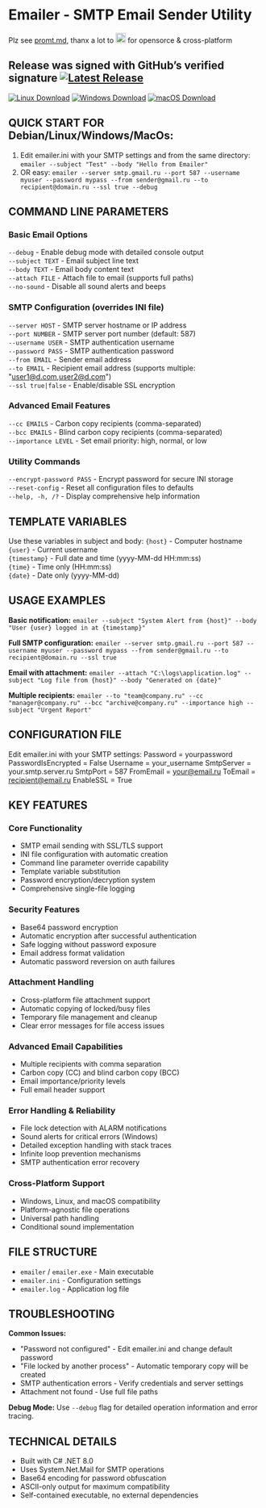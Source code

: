 # Emailer - SMTP Email Sender Utility 
Plz see [promt.md](promt.md), thanx a lot to  <a href="https://chat.deepseek.com" target="_blank" ><img src="https://upload.wikimedia.org/wikipedia/commons/e/ec/DeepSeek_logo.svg" alt="DeepSeek" height="20"></a>  for opensorce & cross-platform

## Release was signed with GitHub’s verified signature [![Latest Release](https://img.shields.io/github/v/release/assanj/emailer?style=for-the-badge&label=Версия)](https://github.com/assanj/emailer/releases/latest)

[![Linux Download](https://img.shields.io/badge/Linux-Download-orange?style=for-the-badge&logo=linux)](https://github.com/assanj/emailer/releases/latest)
[![Windows Download](https://img.shields.io/badge/Windows-Download-blue?style=for-the-badge&logo=windows)](https://github.com/assanj/emailer/releases/latest)
[![macOS Download](https://img.shields.io/badge/macOS-Download-silver?style=for-the-badge&logo=apple)](https://github.com/assanj/emailer/releases/latest)

## QUICK START FOR Debian/Linux/Windows/MacOs:
1. Edit emailer.ini with your SMTP settings and from the same directory: `emailer --subject "Test" --body "Hello from Emailer"`
2. OR easy: `emailer --server smtp.gmail.ru --port 587 --username myuser --password mypass --from sender@gmail.ru --to recipient@domain.ru --ssl true --debug`

## COMMAND LINE PARAMETERS

### Basic Email Options
`--debug` - Enable debug mode with detailed console output  
`--subject TEXT` - Email subject line text  
`--body TEXT` - Email body content text  
`--attach FILE` - Attach file to email (supports full paths)  
`--no-sound` - Disable all sound alerts and beeps

### SMTP Configuration (overrides INI file)
`--server HOST` - SMTP server hostname or IP address  
`--port NUMBER` - SMTP server port number (default: 587)  
`--username USER` - SMTP authentication username  
`--password PASS` - SMTP authentication password  
`--from EMAIL` - Sender email address  
`--to EMAIL` - Recipient email address (supports multiple: "user1@d.com,user2@d.com")  
`--ssl true|false` - Enable/disable SSL encryption

### Advanced Email Features
`--cc EMAILS` - Carbon copy recipients (comma-separated)  
`--bcc EMAILS` - Blind carbon copy recipients (comma-separated)  
`--importance LEVEL` - Set email priority: high, normal, or low

### Utility Commands
`--encrypt-password PASS` - Encrypt password for secure INI storage  
`--reset-config` - Reset all configuration files to defaults  
`--help, -h, /?` - Display comprehensive help information

## TEMPLATE VARIABLES
Use these variables in subject and body:
`{host}` - Computer hostname  
`{user}` - Current username  
`{timestamp}` - Full date and time (yyyy-MM-dd HH:mm:ss)  
`{time}` - Time only (HH:mm:ss)  
`{date}` - Date only (yyyy-MM-dd)

## USAGE EXAMPLES

**Basic notification:**
`emailer --subject "System Alert from {host}" --body "User {user} logged in at {timestamp}"`

**Full SMTP configuration:**
`emailer --server smtp.gmail.ru --port 587 --username myuser --password mypass --from sender@gmail.ru --to recipient@domain.ru --ssl true`

**Email with attachment:**
`emailer --attach "C:\logs\application.log" --subject "Log file from {host}" --body "Generated on {date}"`

**Multiple recipients:**
`emailer --to "team@company.ru" --cc "manager@company.ru" --bcc "archive@company.ru" --importance high --subject "Urgent Report"`

## CONFIGURATION FILE
Edit emailer.ini with your SMTP settings:
Password = yourpassword
PasswordIsEncrypted = False
Username = your_username
SmtpServer = your.smtp.server.ru
SmtpPort = 587
FromEmail = your@email.ru
ToEmail = recipient@email.ru
EnableSSL = True


## KEY FEATURES

### Core Functionality
- SMTP email sending with SSL/TLS support
- INI file configuration with automatic creation
- Command line parameter override capability
- Template variable substitution
- Password encryption/decryption system
- Comprehensive single-file logging

### Security Features
- Base64 password encryption
- Automatic encryption after successful authentication
- Safe logging without password exposure
- Email address format validation
- Automatic password reversion on auth failures

### Attachment Handling
- Cross-platform file attachment support
- Automatic copying of locked/busy files
- Temporary file management and cleanup
- Clear error messages for file access issues

### Advanced Email Capabilities
- Multiple recipients with comma separation
- Carbon copy (CC) and blind carbon copy (BCC)
- Email importance/priority levels
- Full email header support

### Error Handling & Reliability
- File lock detection with ALARM notifications
- Sound alerts for critical errors (Windows)
- Detailed exception handling with stack traces
- Infinite loop prevention mechanisms
- SMTP authentication error recovery

### Cross-Platform Support
- Windows, Linux, and macOS compatibility
- Platform-agnostic file operations
- Universal path handling
- Conditional sound implementation

## FILE STRUCTURE
- `emailer` / `emailer.exe` - Main executable
- `emailer.ini` - Configuration settings
- `emailer.log` - Application log file

## TROUBLESHOOTING

**Common Issues:**
- "Password not configured" - Edit emailer.ini and change default password
- "File locked by another process" - Automatic temporary copy will be created
- SMTP authentication errors - Verify credentials and server settings
- Attachment not found - Use full file paths

**Debug Mode:**
Use `--debug` flag for detailed operation information and error tracing.

## TECHNICAL DETAILS
- Built with C# .NET 8.0
- Uses System.Net.Mail for SMTP operations
- Base64 encoding for password obfuscation
- ASCII-only output for maximum compatibility
- Self-contained executable, no external dependencies


